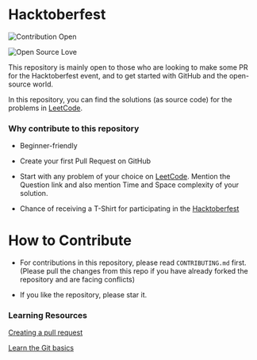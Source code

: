 # Hacktoberfest

  

![Contribution Open](https://img.shields.io/badge/contributions-welcome-brightgreen.svg?style=flat)

  

![Open Source Love](https://badges.frapsoft.com/os/v1/open-source.svg?v=103)

  

This repository is mainly open to those who are looking to make some PR for the Hacktoberfest event, and to get started with GitHub and the open-source world.

  

In this repository, you can find the solutions (as source code) for the problems in [LeetCode](https://leetcode.com).

  

### Why contribute to this repository

  

- Beginner-friendly

  

- Create your first Pull Request on GitHub

  

- Start with any problem of your choice on [LeetCode](https://leetcode.com). Mention the Question link and also mention Time and Space complexity of your solution.

  

- Chance of receiving a T-Shirt for participating in the [Hacktoberfest](https://hacktoberfest.digitalocean.com)

  

# How to Contribute

  
- For contributions in this repository, please read `CONTRIBUTING.md` first. (Please pull the changes from this repo if you have already forked the repository and are facing conflicts)

- If you like the repository, please star it.
  

### Learning Resources

  

[Creating a pull request](https://services.github.com/on-demand/intro-to-github/create-pull-request)

  

[Learn the Git basics](https://try.github.io)
